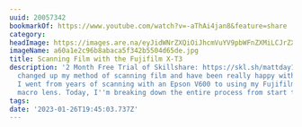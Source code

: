 ```yaml
---
uuid: 20057342
bookmarkOf: https://www.youtube.com/watch?v=-aThAi4jan8&feature=share
category: 
headImage: https://images.are.na/eyJidWNrZXQiOiJhcmVuYV9pbWFnZXMiLCJrZXkiOiIyMDA1NzM0Mi9vcmlnaW5hbF9hNjBhMWUyYzk2YjhhYmFjYTVmMzQyYjU1MDRkNjVkZS5qcGciLCJlZGl0cyI6eyJyZXNpemUiOnsid2lkdGgiOjEyMDAsImhlaWdodCI6MTIwMCwiZml0IjoiaW5zaWRlIiwid2l0aG91dEVubGFyZ2VtZW50Ijp0cnVlfSwid2VicCI6eyJxdWFsaXR5Ijo5MH0sImpwZWciOnsicXVhbGl0eSI6OTB9LCJyb3RhdGUiOm51bGx9fQ==?bc=0
imageName: a60a1e2c96b8abaca5f342b5504d65de.jpg
title: Scanning Film with the Fujifilm X-T3
description: '2 Month Free Trial of Skillshare: https://skl.sh/mattday10 I''ve recently
  changed up my method of scanning film and have been really happy with the results.
  I went from years of scanning with an Epson V600 to using my Fujifilm X-T3 and a
  macro lens. Today, I''m breaking down the entire process from start to finish.'
tags: 
date: '2023-01-26T19:45:03.737Z'
---
```

